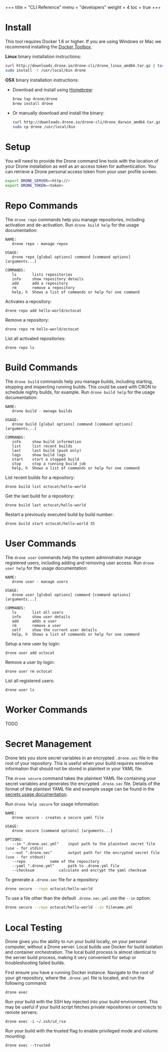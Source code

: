 +++
title = "CLI Reference"
menu = "developers"
weight = 4
toc = true
+++

# Install

This tool requires Docker 1.6 or higher. If you are using Windows or Mac we recommend installing the [Docker Toolbox](https://www.docker.com/docker-toolbox).

__Linux__ binary installation instructions:

```bash
curl http://downloads.drone.io/drone-cli/drone_linux_amd64.tar.gz | tar zx
sudo install -t /usr/local/bin drone
```

__OSX__ binary installation instructions:

* Download and install using [Homebrew](http://brew.sh/):

    ```bash
    brew tap drone/drone
    brew install drone
    ```

* Or manually download and install the binary:

    ```bash
    curl http://downloads.drone.io/drone-cli/drone_darwin_amd64.tar.gz | tar zx
    sudo cp drone /usr/local/bin
    ```

# Setup

You will need to provide the Drone command line tools with the location of your Drone installation as well as an access token for authentication. You can retrieve a Drone personal access token from your user profile screen.

```bash
export DRONE_SERVER=<http://>
export DRONE_TOKEN=<token>
```

# Repo Commands

The `drone repo` commands help you manage repositories, including activation and de-activation. Run `drone build help` for the usage documentation:


```
NAME:
   drone repo - manage repos

USAGE:
   drone repo [global options] command [command options] [arguments...]

COMMANDS:
   ls		lists repositories
   info		show repository details
   add		add a repository
   rm		remove a repository
   help, h	Shows a list of commands or help for one command
```

Activates a repository:

```
drone repo add hello-world/octocat
```

Remove a repository:

```
drone repo rm hello-world/octocat
```

List all activated repositories:

```
drone repo ls
```

# Build Commands

The `drone build` commands help you manage builds, including starting, stopping and inspecting running builds. This could be used with CRON to schedule nighty builds, for example. Run `drone build help` for the usage documentation:

```
NAME:
   drone build - manage builds

USAGE:
   drone build [global options] command [command options] [arguments...]

COMMANDS:
   info		show build information
   list		list recent builds
   last		last build (push only)
   logs		show build logs
   start	start a stopped build
   stop		stop a running build job
   help, h	Shows a list of commands or help for one command
```

List recent builds for a repository:

```
drone build list octocat/hello-world
```

Get the last build for a repository:

```
drone build last octocat/hello-world
```

Restart a previously executed build by build number:

```
drone build start octocat/hello-world 35
```

# User Commands

The `drone user` commands help the system administrator manage registered users, including adding and removing user access. Run `drone user help` for the usage documentation:

```
NAME:
   drone user - manage users

USAGE:
   drone user [global options] command [command options] [arguments...]

COMMANDS:
   ls		list all users
   info		show user details
   add		adds a user
   rm		remove a user
   self		show the current user details
   help, h	Shows a list of commands or help for one command
```

Setup a new user by login:

```
drone user add octocat
```

Remove a user by login:

```
drone user rm octocat
```

List all registered users:

```
drone user ls
```

# Worker Commands

TODO

# Secret Management

Drone lets you store secret variables in an encrypted `.drone.sec` file in the root of your repository. This is useful when your build requires sensitive information that should not be stored in plaintext in your YAML file.

The `drone secure` command takes the plaintext YAML file containing your secret variables and generates the encrypted `.drone.sec` file. Details of the format of the plaintext YAML file and example usage can be found in the [secrets usage documentation](/usage/secrets).

Run `drone help secure` for usage information:

```
NAME:
   drone secure - creates a secure yaml file

USAGE:
   drone secure [command options] [arguments...]

OPTIONS:
   --in ".drone.sec.yml"	input path to the plaintext secret file (use - for stdin)
   --out ".drone.sec"		output path for the encrypted secret file (use - for stdout)
   --repo 			name of the repository
   --yaml ".drone.yml"		path to .drone.yml file
   --checksum			calculate and encrypt the yaml checksum
```

To generate a `.drone.sec` file for a repository:

```Bash
drone secure --repo octocat/hello-world
```

To use a file other than the default `.drone.sec.yml` use the `--in` option:

```Bash
drone secure --repo octocat/hello-world --in filename.yml
```

# Local Testing

Drone gives you the ability to run your build locally, on your personal computer, without a Drone server. Local builds use Docker for build isolation and container orchestration. The local build process is almost identical to the server build process, making it very convenient for setup or troubleshooting failed builds.

First ensure you have a running Docker instance. Navigate to the root of your git repository, where the `.drone.yml` file is located, and run the following command:

```
drone exec
```

Run your build with the SSH key injected into your build environment. This may be useful if your build script fetches private repositories or connects to remote servers:

```
drone exec -i ~/.ssh/id_rsa
```

Run your build with the trusted flag to enable privileged mode and volume mounting:

```
drone exec --trusted
```
